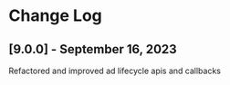 # Change Log

## [9.0.0] - September 16, 2023


Refactored and improved ad lifecycle apis and callbacks
